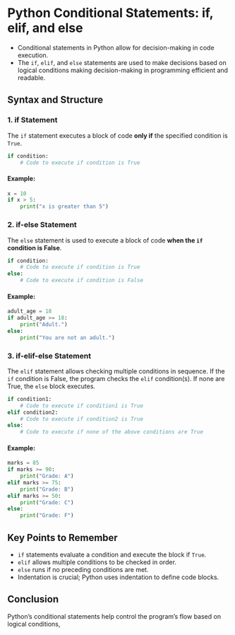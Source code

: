 # Python Conditional Statements: if, elif, and else

- Conditional statements in Python allow for decision-making in code execution. 
- The `if`, `elif`, and `else` statements are used to make decisions based on logical conditions making decision-making in programming efficient and readable.

## Syntax and Structure
### 1. **if Statement**
The `if` statement executes a block of code **only if** the specified condition is `True`.

```python
if condition:
    # Code to execute if condition is True
```

#### Example:
```python
x = 10
if x > 5:
    print("x is greater than 5")
```

### 2. **if-else Statement**
The `else` statement is used to execute a block of code **when the `if` condition is False**.

```python
if condition:
    # Code to execute if condition is True
else:
    # Code to execute if condition is False
```

#### Example:
```python
adult_age = 18
if adult_age >= 18:
    print("Adult.")
else:
    print("You are not an adult.")
```

### 3. **if-elif-else Statement**
The `elif` statement allows checking multiple conditions in sequence. If the `if` condition is False, the program checks the `elif` condition(s). If none are True, the `else` block executes.

```python
if condition1:
    # Code to execute if condition1 is True
elif condition2:
    # Code to execute if condition2 is True
else:
    # Code to execute if none of the above conditions are True
```

#### Example:
```python
marks = 85
if marks >= 90:
    print("Grade: A")
elif marks >= 75:
    print("Grade: B")
elif marks >= 50:
    print("Grade: C")
else:
    print("Grade: F")
```

## Key Points to Remember
- `if` statements evaluate a condition and execute the block if `True`.
- `elif` allows multiple conditions to be checked in order.
- `else` runs if no preceding conditions are met.
- Indentation is crucial; Python uses indentation to define code blocks.

## Conclusion
Python’s conditional statements help control the program’s flow based on logical conditions,

